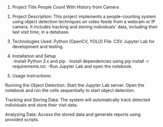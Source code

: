 1. Project Title
People Count With History from Camera

2. Project Description:
This project implements a people-counting system using object detection techniques on video feeds from a webcam or IP camera. It includes tracking and storing individuals' data, including their last visit time, in a database.

3. Technologies Used:
Python (OpenCV, YOLO)
File: CSV
Jupyter Lab for development and testing.

4. Installation and Setup  
-Install Python 3.x and pip.
-Install dependencies using pip install -r requirements.txt.
-Run Jupyter Lab and open the notebook.

 5. Usage Instructions:
 
  Running the Object Detection:
  Start the Jupyter Lab server.
  Open the notebook and run the cells sequentially to start object detection.

  Tracking and Storing Data:
  The system will automatically track detected individuals and store their visit data.
  
  Analyzing Data:
  Access the stored data and generate reports using provided scripts.
